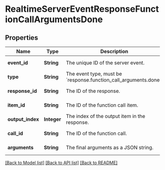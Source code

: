 # RealtimeServerEventResponseFunctionCallArgumentsDone
## Properties

| Name | Type | Description | Notes |
|------------ | ------------- | ------------- | -------------|
| **event\_id** | **String** | The unique ID of the server event. | [default to null] |
| **type** | **String** | The event type, must be &#x60;response.function_call_arguments.done&#x60;.  | [default to null] |
| **response\_id** | **String** | The ID of the response. | [default to null] |
| **item\_id** | **String** | The ID of the function call item. | [default to null] |
| **output\_index** | **Integer** | The index of the output item in the response. | [default to null] |
| **call\_id** | **String** | The ID of the function call. | [default to null] |
| **arguments** | **String** | The final arguments as a JSON string. | [default to null] |

[[Back to Model list]](../README.md#documentation-for-models) [[Back to API list]](../README.md#documentation-for-api-endpoints) [[Back to README]](../README.md)

